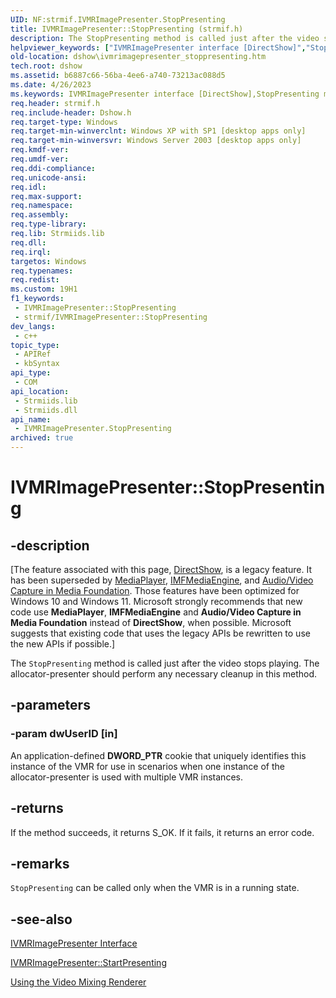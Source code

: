 ```yaml
---
UID: NF:strmif.IVMRImagePresenter.StopPresenting
title: IVMRImagePresenter::StopPresenting (strmif.h)
description: The StopPresenting method is called just after the video stops playing. The allocator-presenter should perform any necessary cleanup in this method.
helpviewer_keywords: ["IVMRImagePresenter interface [DirectShow]","StopPresenting method","IVMRImagePresenter.StopPresenting","IVMRImagePresenter::StopPresenting","IVMRImagePresenterStopPresenting","StopPresenting","StopPresenting method [DirectShow]","StopPresenting method [DirectShow]","IVMRImagePresenter interface","dshow.ivmrimagepresenter_stoppresenting","strmif/IVMRImagePresenter::StopPresenting"]
old-location: dshow\ivmrimagepresenter_stoppresenting.htm
tech.root: dshow
ms.assetid: b6887c66-56ba-4ee6-a740-73213ac088d5
ms.date: 4/26/2023
ms.keywords: IVMRImagePresenter interface [DirectShow],StopPresenting method, IVMRImagePresenter.StopPresenting, IVMRImagePresenter::StopPresenting, IVMRImagePresenterStopPresenting, StopPresenting, StopPresenting method [DirectShow], StopPresenting method [DirectShow],IVMRImagePresenter interface, dshow.ivmrimagepresenter_stoppresenting, strmif/IVMRImagePresenter::StopPresenting
req.header: strmif.h
req.include-header: Dshow.h
req.target-type: Windows
req.target-min-winverclnt: Windows XP with SP1 [desktop apps only]
req.target-min-winversvr: Windows Server 2003 [desktop apps only]
req.kmdf-ver: 
req.umdf-ver: 
req.ddi-compliance: 
req.unicode-ansi: 
req.idl: 
req.max-support: 
req.namespace: 
req.assembly: 
req.type-library: 
req.lib: Strmiids.lib
req.dll: 
req.irql: 
targetos: Windows
req.typenames: 
req.redist: 
ms.custom: 19H1
f1_keywords:
 - IVMRImagePresenter::StopPresenting
 - strmif/IVMRImagePresenter::StopPresenting
dev_langs:
 - c++
topic_type:
 - APIRef
 - kbSyntax
api_type:
 - COM
api_location:
 - Strmiids.lib
 - Strmiids.dll
api_name:
 - IVMRImagePresenter.StopPresenting
archived: true
---
```


# IVMRImagePresenter::StopPresenting


## -description

\[The feature associated with this page, [DirectShow](/windows/win32/directshow/directshow), is a legacy feature. It has been superseded by [MediaPlayer](/uwp/api/Windows.Media.Playback.MediaPlayer), [IMFMediaEngine](/windows/win32/api/mfmediaengine/nn-mfmediaengine-imfmediaengine), and [Audio/Video Capture in Media Foundation](/windows/win32/medfound/audio-video-capture-in-media-foundation). Those features have been optimized for Windows 10 and Windows 11. Microsoft strongly recommends that new code use **MediaPlayer**, **IMFMediaEngine** and **Audio/Video Capture in Media Foundation** instead of **DirectShow**, when possible. Microsoft suggests that existing code that uses the legacy APIs be rewritten to use the new APIs if possible.\]

The <code>StopPresenting</code> method is called just after the video stops playing. The allocator-presenter should perform any necessary cleanup in this method.

## -parameters

### -param dwUserID [in]

An application-defined <b>DWORD_PTR</b> cookie that uniquely identifies this instance of the VMR for use in scenarios when one instance of the allocator-presenter is used with multiple VMR instances.

## -returns

If the method succeeds, it returns S_OK. If it fails, it returns an error code.

## -remarks

<code>StopPresenting</code> can be called only when the VMR is in a running state.

## -see-also

<a href="/windows/desktop/api/strmif/nn-strmif-ivmrimagepresenter">IVMRImagePresenter Interface</a>



<a href="/windows/desktop/api/strmif/nf-strmif-ivmrimagepresenter-startpresenting">IVMRImagePresenter::StartPresenting</a>



<a href="/windows/desktop/DirectShow/using-the-video-mixing-renderer">Using the Video Mixing Renderer</a>
